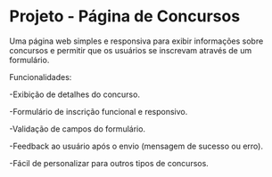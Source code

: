 # Projeto - Página de Concursos

Uma página web simples e responsiva para exibir informações sobre concursos e permitir que os usuários se inscrevam através de um formulário.

Funcionalidades:

-Exibição de detalhes do concurso.

-Formulário de inscrição funcional e responsivo.

-Validação de campos do formulário.

-Feedback ao usuário após o envio (mensagem de sucesso ou erro).

-Fácil de personalizar para outros tipos de concursos.

